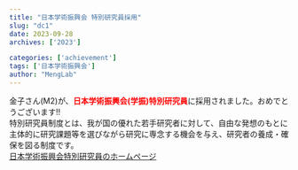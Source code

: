 ```yaml
---
title: "日本学術振興会 特別研究員採用"
slug: "dc1"
date: 2023-09-28
archives: ['2023']

categories: ['achievement']
tags: ['日本学術振興会']
author: "MengLab"
---
```

金子さん(M2)が、<span style="color: red; ">**日本学術振興会(学振)特別研究員**</span>に採用されました。おめでとうございます!!​  
特別研究員制度とは、我が国の優れた若手研究者に対して、自由な発想のもとに主体的に研究課題等を選びながら研究に専念する機会を与え、研究者の養成・確保を図る制度です。  
[日本学術振興会特別研究員のホームページ](https://www.jsps.go.jp/j-pd/)
